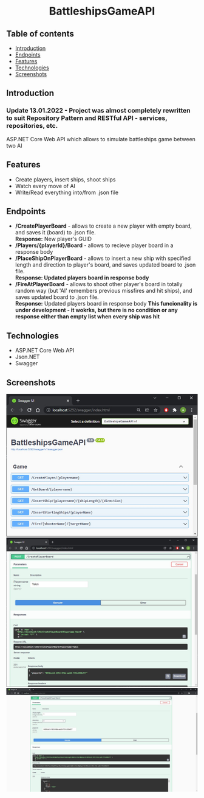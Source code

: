 <h1 align="center">
 BattleshipsGameAPI
</h1>

## Table of contents
* [Introduction](#introduction)
* [Endpoints](#Endpoints)
* [Features](#Features)
* [Technologies](#technologies)
* [Screenshots](#screenshots)

## Introduction
<h3>Update 13.01.2022 - Project was almost completely rewritten to suit Repository Pattern and RESTful API - services, repositories, etc.</h3>
ASP.NET Core Web API which allows to simulate battleships game between two AI

## Features
* Create players, insert ships, shoot ships
* Watch every move of AI
* Write/Read everything into/from .json file

## Endpoints
* <b>/CreatePlayerBoard</b> - allows to create a new player with empty board, and saves it (board) to .json file. <br> <b>Response:</b> New player's GUID
* <b>/Players/{playerId}/Board</b> - allows to recieve player board in a response body
* <b>/PlaceShipOnPlayerBoard</b> - allows to insert a new ship with specified length and direction to player's board, and saves updated board to .json file. <br><b> Response: Updated players board in response body</b>
* <b>/FireAtPlayerBoard</b> - allows to shoot other player's board in totally random way (but 'AI' remembers previous missfires and hit ships), and saves updated board to .json file. <br> <b>Response:</b> Updated players board in response body 
<b>This funcionality is under development - it wokrks, but there is no condition or any response either than empty list when every ship was hit</b>

## Technologies
* ASP.NET Core Web API
* Json.NET
* Swagger

## Screenshots
<p align="center">
 <img src="./battleshipsapi.jpg" alt="Screenshot from Swagger with BattleshipsGameAPI"/>
 <img src="./battleshipsapi2.jpg" alt="Screenshot from Swagger with BattleshipsGameAPI"/>
 <img src="./battleshipsapi3.jpg" alt="Screenshot from Swagger with BattleshipsGameAPI"/>
</p>
